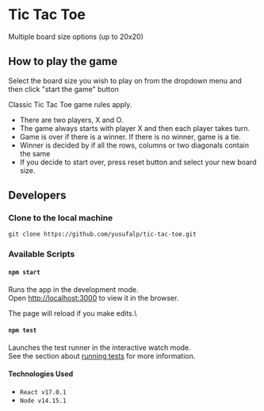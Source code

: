 # Tic Tac Toe

Multiple board size options (up to 20x20)

## How to play the game

Select the board size you wish to play on from the dropdown menu and then click "start the game" button

Classic Tic Tac Toe game rules apply.

- There are two players, X and O.
- The game always starts with player X and then each player takes turn.
- Game is over if there is a winner. If there is no winner, game is a tie.
- Winner is decided by if all the rows, columns or two diagonals contain the same
- If you decide to start over, press reset button and select your new board size.

## Developers

### Clone to the local machine

`git clone https://github.com/yusufalp/tic-tac-toe.git`

### Available Scripts

#### `npm start`

Runs the app in the development mode.\
Open [http://localhost:3000](http://localhost:3000) to view it in the browser.

The page will reload if you make edits.\

#### `npm test`

Launches the test runner in the interactive watch mode.\
See the section about [running tests](https://facebook.github.io/create-react-app/docs/running-tests) for more information.

#### Technologies Used

- `React v17.0.1`
- `Node v14.15.1`
